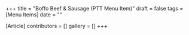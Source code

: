+++
title = "Boffo Beef & Sausage (PTT Menu Item)"
draft = false
tags = [Menu Items]
date = ""

[Article]
contributors = []
gallery = []
+++